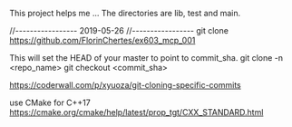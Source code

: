 This project helps me ...
The directories are lib, test and main.

//-----------------
2019-05-26
//-----------------
git clone https://github.com/FlorinChertes/ex603_mcp_001

This will set the HEAD of your master to point to commit_sha.
git clone -n <repo_name>
git checkout <commit_sha>

https://coderwall.com/p/xyuoza/git-cloning-specific-commits

use CMake for C++17
https://cmake.org/cmake/help/latest/prop_tgt/CXX_STANDARD.html
